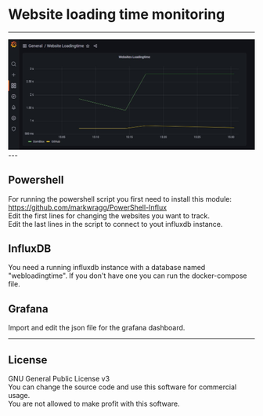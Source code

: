 # Website loading time monitoring
---
<img src="https://github.com/digidomic/websiteloadingtime_powershell/blob/main/img/grafanadashboard.jpg">
---

## Powershell

For running the powershell script you first need to install this module:
https://github.com/markwragg/PowerShell-Influx  
Edit the first lines for changing the websites you want to track.  
Edit the last lines in the script to connect to yout influxdb instance.


## InfluxDB

You need a running influxdb instance with a database named "webloadingtime".
If you don't have one you can run the docker-compose file.

## Grafana

Import and edit the json file for the grafana dashboard.

---

## License

GNU General Public License v3  
You can change the source code and use this software for commercial usage.  
You are not allowed to make profit with this software.




